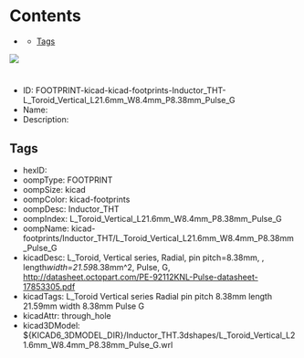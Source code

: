 



Contents
========

* [](#)
	* [Tags](#tags)
  
![][im]
# 

- ID: FOOTPRINT-kicad-kicad-footprints-Inductor_THT-L_Toroid_Vertical_L21.6mm_W8.4mm_P8.38mm_Pulse_G
- Name: 
- Description: 

## Tags

- hexID: 
- oompType: FOOTPRINT
- oompSize: kicad
- oompColor: kicad-footprints
- oompDesc: Inductor_THT
- oompIndex: L_Toroid_Vertical_L21.6mm_W8.4mm_P8.38mm_Pulse_G
- oompName: kicad-footprints/Inductor_THT/L_Toroid_Vertical_L21.6mm_W8.4mm_P8.38mm_Pulse_G
- kicadDesc: L_Toroid, Vertical series, Radial, pin pitch=8.38mm, , length*width=21.59*8.38mm^2, Pulse, G, http://datasheet.octopart.com/PE-92112KNL-Pulse-datasheet-17853305.pdf
- kicadTags: L_Toroid Vertical series Radial pin pitch 8.38mm  length 21.59mm width 8.38mm Pulse G
- kicadAttr: through_hole
- kicad3DModel: ${KICAD6_3DMODEL_DIR}/Inductor_THT.3dshapes/L_Toroid_Vertical_L21.6mm_W8.4mm_P8.38mm_Pulse_G.wrl



[im]: image.png
